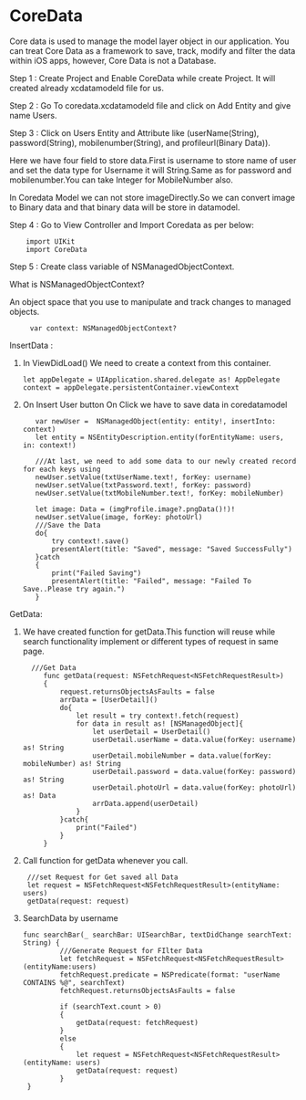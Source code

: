 # CoreData

Core data is used to manage the model layer object in our application. You can treat Core Data as a framework to save, track, modify and filter the data within iOS apps, however, Core Data is not a Database.

Step 1 : Create Project and Enable CoreData while create Project.
         It will created already xcdatamodeld file for us.
         
Step 2 : Go To coredata.xcdatamodeld file and click on Add Entity and give name Users.

Step 3 : Click on Users Entity and Attribute like (userName(String), password(String), mobilenumber(String), and profileurl(Binary Data)).

Here we have four field to store data.First is username to store name of user and set the data type for Username it will 
String.Same as for password and mobilenumber.You can take Integer for MobileNumber also.

In Coredata Model we can not store imageDirectly.So we can convert image to Binary data and that binary data will be store in datamodel.

Step 4 : Go to View Controller and Import Coredata as per below:

        import UIKit
        import CoreData
        
Step 5 : Create class variable of NSManagedObjectContext.

What is NSManagedObjectContext?

An object space that you use to manipulate and track changes to managed objects.

         var context: NSManagedObjectContext?
         
InsertData :

  1) In ViewDidLoad() We need to create a context from this container.
    
         let appDelegate = UIApplication.shared.delegate as! AppDelegate
         context = appDelegate.persistentContainer.viewContext
         
  2) On Insert User button On Click we have to save data in coredatamodel
         
            var newUser =  NSManagedObject(entity: entity!, insertInto: context)
            let entity = NSEntityDescription.entity(forEntityName: users, in: context!)

            ///At last, we need to add some data to our newly created record for each keys using
            newUser.setValue(txtUserName.text!, forKey: username)
            newUser.setValue(txtPassword.text!, forKey: password)
            newUser.setValue(txtMobileNumber.text!, forKey: mobileNumber)
            
            let image: Data = (imgProfile.image?.pngData()!)!
            newUser.setValue(image, forKey: photoUrl)
            ///Save the Data
            do{
                try context!.save()
                presentAlert(title: "Saved", message: "Saved SuccessFully")
            }catch
            {
                print("Failed Saving")
                presentAlert(title: "Failed", message: "Failed To Save..Please try again.")
            }
            
 
 GetData:
 
 1) We have created function for getData.This function will reuse while search functionality implement or different types     of request in same page.
 
          ///Get Data
             func getData(request: NSFetchRequest<NSFetchRequestResult>)
             {
                 request.returnsObjectsAsFaults = false
                 arrData = [UserDetail]()
                 do{
                     let result = try context!.fetch(request)
                     for data in result as! [NSManagedObject]{
                         let userDetail = UserDetail()
                         userDetail.userName = data.value(forKey: username) as! String
                         userDetail.mobileNumber = data.value(forKey: mobileNumber) as! String
                         userDetail.password = data.value(forKey: password) as! String
                         userDetail.photoUrl = data.value(forKey: photoUrl) as! Data
                         arrData.append(userDetail)
                     }
                 }catch{
                     print("Failed")
                 }
             }
             
  2) Call function for getData whenever you call.
  
          ///set Request for Get saved all Data
          let request = NSFetchRequest<NSFetchRequestResult>(entityName: users)
          getData(request: request)
          
          
 3) SearchData by username
 
 
        func searchBar(_ searchBar: UISearchBar, textDidChange searchText: String) {
                 ///Generate Request for FIlter Data
                 let fetchRequest = NSFetchRequest<NSFetchRequestResult>(entityName:users)
                 fetchRequest.predicate = NSPredicate(format: "userName CONTAINS %@", searchText)
                 fetchRequest.returnsObjectsAsFaults = false

                 if (searchText.count > 0)
                 {
                     getData(request: fetchRequest)
                 }
                 else
                 {
                     let request = NSFetchRequest<NSFetchRequestResult>(entityName: users)
                     getData(request: request)
                 }
         }
         

